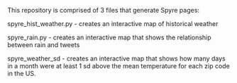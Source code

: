 This repository is comprised of 3 files that generate Spyre pages:

spyre_hist_weather.py - creates an interactive map of historical weather

spyre_rain.py - creates an interactive map that shows the relationship between rain and tweets

spyre_weather_sd - creates an interactive map that shows how many days in a month were at least 1 sd above the mean temperature for each zip code in the US.
